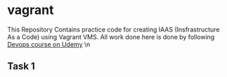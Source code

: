 # vagrant
This Repository Contains practice code for creating IAAS (Insfrastructure As a Code) using Vagrant VMS. All work done here is done by following  [Devops course on Udemy](https://www.udemy.com/course/decodingdevops/)
\n
## Task 1
